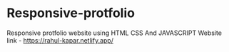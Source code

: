 # Responsive-protfolio
Responsive protfolio website using HTML CSS And JAVASCRIPT
Website link - https://rahul-kapar.netlify.app/
